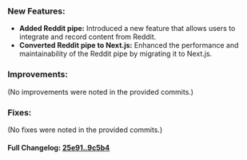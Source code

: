 ### **New Features:**
- **Added Reddit pipe:** Introduced a new feature that allows users to integrate and record content from Reddit.
- **Converted Reddit pipe to Next.js:** Enhanced the performance and maintainability of the Reddit pipe by migrating it to Next.js.

### **Improvements:**
(No improvements were noted in the provided commits.)

### **Fixes:**
(No fixes were noted in the provided commits.)

#### **Full Changelog:** [25e91..9c5b4](https://github.com/mediar-ai/screenpipe/compare/25e91..9c5b4)

